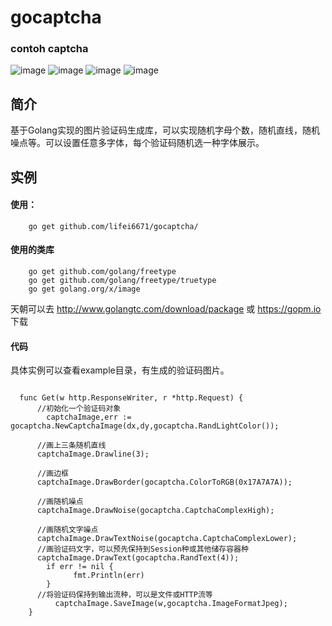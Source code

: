 # gocaptcha


### contoh captcha

![image](https://raw.githubusercontent.com/lifei6671/gocaptcha/master/example/image_1.jpg)
![image](https://raw.githubusercontent.com/lifei6671/gocaptcha/master/example/image_2.jpg)
![image](https://raw.githubusercontent.com/lifei6671/gocaptcha/master/example/image_3.jpg)
![image](https://raw.githubusercontent.com/lifei6671/gocaptcha/master/example/image_4.jpg)

## 简介

基于Golang实现的图片验证码生成库，可以实现随机字母个数，随机直线，随机噪点等。可以设置任意多字体，每个验证码随机选一种字体展示。

## 实例

#### 使用：

```
	go get github.com/lifei6671/gocaptcha/
```

#### 使用的类库

```
	go get github.com/golang/freetype
	go get github.com/golang/freetype/truetype
	go get golang.org/x/image
```

天朝可以去 http://www.golangtc.com/download/package 或 https://gopm.io 下载

#### 代码
具体实例可以查看example目录，有生成的验证码图片。

```
	
  func Get(w http.ResponseWriter, r *http.Request) {
      //初始化一个验证码对象
		captchaImage,err := gocaptcha.NewCaptchaImage(dx,dy,gocaptcha.RandLightColor());

  	  //画上三条随机直线
  	  captchaImage.Drawline(3);

  	  //画边框
  	  captchaImage.DrawBorder(gocaptcha.ColorToRGB(0x17A7A7A));
      
  	  //画随机噪点
  	  captchaImage.DrawNoise(gocaptcha.CaptchaComplexHigh);
  
  	  //画随机文字噪点
  	  captchaImage.DrawTextNoise(gocaptcha.CaptchaComplexLower);
      //画验证码文字，可以预先保持到Session种或其他储存容器种
  	  captchaImage.DrawText(gocaptcha.RandText(4));
    	if err != nil {
    		  fmt.Println(err)
    	}
  	  //将验证码保持到输出流种，可以是文件或HTTP流等
		  captchaImage.SaveImage(w,gocaptcha.ImageFormatJpeg);
	}

```




